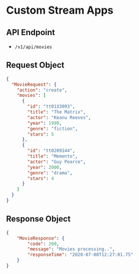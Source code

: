 # Custom Stream Apps

## API Endpoint

- `/v1/api/movies`

## Request Object

```json
{
  "MovieRequest": {
    "action": "create",
    "movies": [
      {
        "id": "tt0133093",
        "title": "The Matrix",
        "actor": "Keanu Reeves",
        "year": 1999,
        "genre": "fiction",
        "stars": 5
      },
      {
        "id": "tt0209144",
        "title": "Memento",
        "actor": "Guy Pearce",
        "year": 2000,
        "genre": "drama",
        "stars": 4
      }
    ]
  }
}
```

## Response Object

```json
{
    "MovieResponse": {
        "code": 200,
        "message": "Movies processing..",
        "responseTime": "2020-07-08T12:27:01.75"
    }
}
```